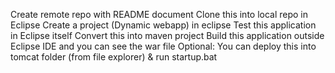 Create remote repo with README document
Clone this into local repo in Eclipse
Create a project (Dynamic webapp) in eclipse
Test this application in Eclipse itself
Convert this into maven project
Build this application outside Eclipse IDE and you can see the war file
Optional: You can deploy this into tomcat folder (from file explorer) & run startup.bat
